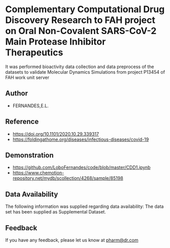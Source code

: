 
# Complementary Computational Drug Discovery Research to FAH project on Oral Non-Covalent SARS-CoV-2 Main Protease Inhibitor Therapeutics

It was performed bioactivity data collection and data preprocess 
of the datasets to validate Molecular Dynamics Simulations from project P13454 of FAH work unit server

## Author

- FERNANDES,E.L.


## Reference

 -  https://doi.org/10.1101/2020.10.29.339317
 -  https://foldingathome.org/diseases/infectious-diseases/covid-19
 
 
## Demonstration
 -  https://github.com/LoboFernandes/code/blob/master/CDD1.ipynb
 -  https://www.chemotion-repository.net/mydb/scollection/4268/sample/85198


## Data Availability
The following information was supplied regarding data availability:
The data set has been supplied as Supplemental Dataset.


## Feedback

If you have any feedback, please let us know at pharm@dr.com
